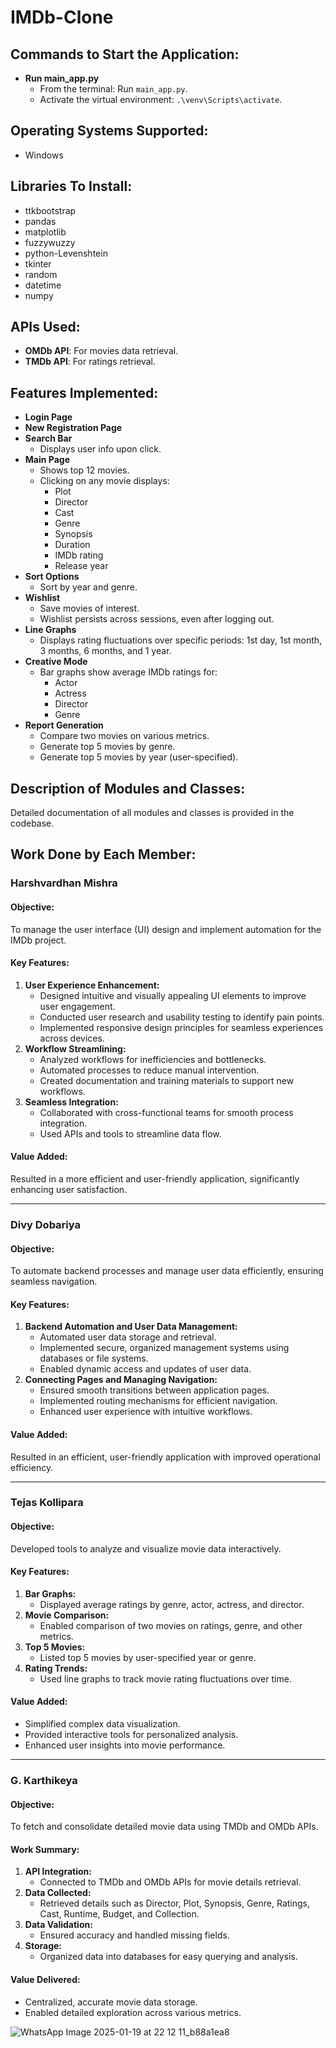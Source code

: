 # IMDb-Clone

## Commands to Start the Application:
- **Run main_app.py**
  - From the terminal: Run `main_app.py`.
  - Activate the virtual environment: `.\venv\Scripts\activate`.

## Operating Systems Supported:
- Windows

## Libraries To Install:
- ttkbootstrap
- pandas
- matplotlib
- fuzzywuzzy
- python-Levenshtein
- tkinter
- random
- datetime
- numpy

## APIs Used:
- **OMDb API**: For movies data retrieval.
- **TMDb API**: For ratings retrieval.

## Features Implemented:
- **Login Page**
- **New Registration Page**
- **Search Bar**
  - Displays user info upon click.
- **Main Page**
  - Shows top 12 movies.
  - Clicking on any movie displays:
    - Plot
    - Director
    - Cast
    - Genre
    - Synopsis
    - Duration
    - IMDb rating
    - Release year
- **Sort Options**
  - Sort by year and genre.
- **Wishlist**
  - Save movies of interest.
  - Wishlist persists across sessions, even after logging out.
- **Line Graphs**
  - Displays rating fluctuations over specific periods: 1st day, 1st month, 3 months, 6 months, and 1 year.
- **Creative Mode**
  - Bar graphs show average IMDb ratings for:
    - Actor
    - Actress
    - Director
    - Genre
- **Report Generation**
  - Compare two movies on various metrics.
  - Generate top 5 movies by genre.
  - Generate top 5 movies by year (user-specified).

## Description of Modules and Classes:
Detailed documentation of all modules and classes is provided in the codebase.

## Work Done by Each Member:

### **Harshvardhan Mishra**
#### Objective:
To manage the user interface (UI) design and implement automation for the IMDb project.

#### Key Features:
1. **User Experience Enhancement:**
   - Designed intuitive and visually appealing UI elements to improve user engagement.
   - Conducted user research and usability testing to identify pain points.
   - Implemented responsive design principles for seamless experiences across devices.
2. **Workflow Streamlining:**
   - Analyzed workflows for inefficiencies and bottlenecks.
   - Automated processes to reduce manual intervention.
   - Created documentation and training materials to support new workflows.
3. **Seamless Integration:**
   - Collaborated with cross-functional teams for smooth process integration.
   - Used APIs and tools to streamline data flow.

#### Value Added:
Resulted in a more efficient and user-friendly application, significantly enhancing user satisfaction.

---

### **Divy Dobariya**
#### Objective:
To automate backend processes and manage user data efficiently, ensuring seamless navigation.

#### Key Features:
1. **Backend Automation and User Data Management:**
   - Automated user data storage and retrieval.
   - Implemented secure, organized management systems using databases or file systems.
   - Enabled dynamic access and updates of user data.
2. **Connecting Pages and Managing Navigation:**
   - Ensured smooth transitions between application pages.
   - Implemented routing mechanisms for efficient navigation.
   - Enhanced user experience with intuitive workflows.

#### Value Added:
Resulted in an efficient, user-friendly application with improved operational efficiency.

---

### **Tejas Kollipara**
#### Objective:
Developed tools to analyze and visualize movie data interactively.

#### Key Features:
1. **Bar Graphs:**
   - Displayed average ratings by genre, actor, actress, and director.
2. **Movie Comparison:**
   - Enabled comparison of two movies on ratings, genre, and other metrics.
3. **Top 5 Movies:**
   - Listed top 5 movies by user-specified year or genre.
4. **Rating Trends:**
   - Used line graphs to track movie rating fluctuations over time.

#### Value Added:
- Simplified complex data visualization.
- Provided interactive tools for personalized analysis.
- Enhanced user insights into movie performance.

---

### **G. Karthikeya**
#### Objective:
To fetch and consolidate detailed movie data using TMDb and OMDb APIs.

#### Work Summary:
1. **API Integration:**
   - Connected to TMDb and OMDb APIs for movie details retrieval.
2. **Data Collected:**
   - Retrieved details such as Director, Plot, Synopsis, Genre, Ratings, Cast, Runtime, Budget, and Collection.
3. **Data Validation:**
   - Ensured accuracy and handled missing fields.
4. **Storage:**
   - Organized data into databases for easy querying and analysis.

#### Value Delivered:
- Centralized, accurate movie data storage.
- Enabled detailed exploration across various metrics.

![WhatsApp Image 2025-01-19 at 22 12 11_b88a1ea8](https://github.com/user-attachments/assets/0c688a26-30f2-4cd2-a1ff-5d2c31a500e6)
